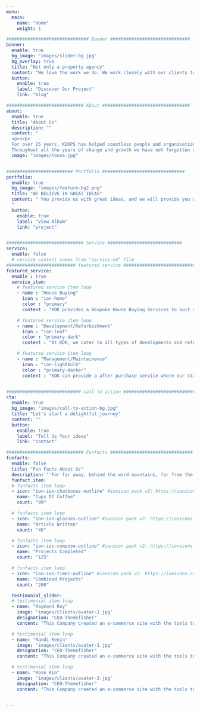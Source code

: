 ```yaml
---
menu:
  main:
    name: "Home"
    weight: 1

############################### Banner ##############################
banner:
  enable: true
  bg_image: "images/slider-bg.jpg"
  bg_overlay: true
  title: "Not only a property agency"
  content: "We love the work we do. We work closely with our clients to deliver the best possible solutions for their needs"
  button:
    enable: true
    label: "Discover Our Project"
    link: "blog"

############################# About #################################
about:
  enable: true
  title: "About Us"
  description: ""
  content: "
  <p></p>
  For over 25 years, KDKPS has helped countless people and organisations in and around London to Locate/Purchase, Manage/Maintain and Develop/Refurbish their homes and businesses. <p></p>
  Throughout all the years of change and growth we have not forgotten our founding principles of honesty and transparency to ensure we offer a reliable quality service that represents value for our clients."
  image: "images/house.jpg"


######################### Portfolio ###############################
portfolio:
  enable: true
  bg_image: "images/feature-bg2.png"
  title: "WE BELIEVE IN GREAT IDEAS"
  content: " You provide us with great ideas, and we will provide you with a reliable service to put them into action
  "
  button:
    enable: true
    label: "View Album"
    link: "project"


############################# Service ############################
service:
  enable: false
  # service content comes from "service.md" file
########################## featured service ############################
featured_service:
  enable : true
  service_item:
    # featured service item loop
    - name : "House Buying"
      icon : "ion-home"
      color : "primary"
      content : "KDK provides a Bespoke House Buying Services to suit your exact needs. "

    # featured service item loop
    - name : "Development/Refurbishment"
      icon : "ion-leaf"
      color : "primary-dark"
      content : "At KDK, we cater to all types of developments and refurbishments on a residential and commercial scale. "

    # featured service item loop
    - name : "Management/Maintainence"
      icon : "ion-lightbulb"
      color : "primary-darker"
      content : "KDK can provide a after purchase service where our staff will attend to your property whether it is emptied or occupied."


############################ call to action ###########################
cta:
  enable: true
  bg_image: "images/call-to-action-bg.jpg"
  title: "Let's start a delightful journey"
  content: ""
  button:
    enable: true
    label: "Tell Us Your ideas"
    link: "contact"

############################# Funfacts ###############################
funfacts:
  enable: false
  title: "Fun Facts About Us"
  description: "'Far far away, behind the word mountains, far from the countries Vokalia and Consonantia, <br> there live the blind texts. Separated they live in Bookmarksgrove right at the coast of the Semantics'"
  funfact_item:
  # funfacts item loop
  - icon: "ion-ios-chatboxes-outline" #ionicon pack v2: https://ionicons.com/v2/
    name: "Cups Of Coffee"
    count: "99"

  # funfacts item loop
  - icon: "ion-ios-glasses-outline" #ionicon pack v2: https://ionicons.com/v2/
    name: "Article Written"
    count: "45"

  # funfacts item loop
  - icon: "ion-ios-compose-outline" #ionicon pack v2: https://ionicons.com/v2/
    name: "Projects Completed"
    count: "125"

  # funfacts item loop
  - icon: "ion-ios-timer-outline" #ionicon pack v2: https://ionicons.com/v2/
    name: "Combined Projects"
    count: "200"

  testimonial_slider:
  # testimonial item loop
  - name: "Raymond Roy"
    image: "images/clients/avater-1.jpg"
    designation: "CEO-Themefisher"
    content: "This Company created an e-commerce site with the tools to make our business a success, with innovative ideas we feel that our site has unique elements that make us stand out from the crowd."

  # testimonial item loop
  - name: "Randi Renin"
    image: "images/clients/avater-1.jpg"
    designation: "CEO-Themefisher"
    content: "This Company created an e-commerce site with the tools to make our business a success, with innovative ideas we feel that our site has unique elements that make us stand out from the crowd."

  # testimonial item loop
  - name: "Rose Rio"
    image: "images/clients/avater-3.jpg"
    designation: "CEO-Themefisher"
    content: "This Company created an e-commerce site with the tools to make our business a success, with innovative ideas we feel that our site has unique elements that make us stand out from the crowd."


---
```

